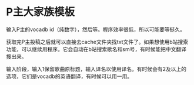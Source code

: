 # P主大家族模板

输入P主的vocadb id（纯数字），然后等。程序效率很低，所以可能要等挺久。

获取完P主投稿之后就可以直接去cache文件夹找txt文件了。如果想使用b站搜索功能，可以继续用程序。它会自动在b站搜索歌名和sm号，有时候能把中文翻译搜出来。

输入阶段，输入1保留歌曲原标题，输入译名以使用译名。有时候会有2及以上的选项，它们是vocadb的英语翻译，有时候可以用一用。


